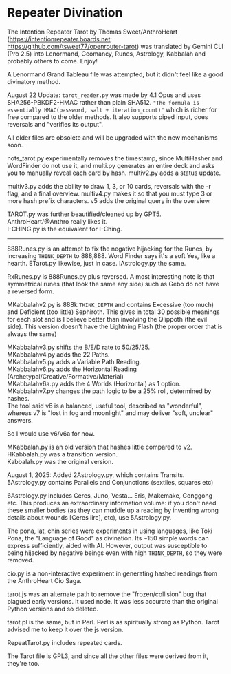 # Repeater Divination
The Intention Repeater Tarot by Thomas Sweet/AnthroHeart (https://intentionrepeater.boards.net; https://github.com/tsweet77/openrouter-tarot) was translated by Gemini CLI (Pro 2.5) into Lenormand, Geomancy, Runes, Astrology, Kabbalah and probably others to come. Enjoy!

A Lenormand Grand Tableau file was attempted, but it didn't feel like a good divinatory method.

August 22 Update: `tarot_reader.py` was made by 4.1 Opus and uses SHA256-PBKDF2-HMAC rather than plain SHA512. `"The formula is essentially HMAC(password, salt + iteration_count)"` which is richer for free compared to the older methods. It also supports piped input, does reversals and "verifies its output".

All older files are obsolete and will be upgraded with the new mechanisms soon.

nots_tarot.py experimentally removes the timestamp, since MultiHasher and WordFinder do not use it, and multi.py generates an entire deck and asks you to manually reveal each card by hash. multiv2.py adds a status update.

multiv3.py adds the ability to draw 1, 3, or 10 cards, reversals with the -r flag, and a final overview. multiv4.py makes it so that you must type 3 or more hash prefix characters. v5 adds the original query in the overview.

TAROT.py was further beautified/cleaned up by GPT5. AnthroHeart/@Anthro really likes it.<br>
I-CHING.py is the equivalent for I-Ching.

---

888Runes.py is an attempt to fix the negative hijacking for the Runes, by increasing `THINK_DEPTH` to 888,888. Word Finder says it's a soft Yes, like a hearth. ETarot.py likewise, just in case.
IAstrology.py the same.

RxRunes.py is 888Runes.py plus reversed. A most interesting note is that symmetrical runes (that look the same any side) such as Gebo do not have a reversed form.

MKabbalahv2.py is 888k `THINK_DEPTH` and contains Excessive (too much) and Deficient (too little) Sephiroth. This gives in total 30 possible meanings for each slot and is I believe better than involving the Qlippoth (the evil side). This version doesn't have the Lightning Flash (the proper order that is always the same) 

MKabbalahv3.py shifts the B/E/D rate to 50/25/25.<br>
MKabbalahv4.py adds the 22 Paths.<br>
MKabbalahv5.py adds a Variable Path Reading.<br>
MKabbalahv6.py adds the Horizontal Reading (Archetypal/Creative/Formative/Material)<br>
MKabbalahv6a.py adds the 4 Worlds (Horizontal) as 1 option.<br>
MKabbalahv7.py changes the path logic to be a 25% roll, determined by hashes.<br>
The tool said v6 is a balanced, useful tool, described as "wonderful", whereas v7 is "lost in fog and moonlight" and may deliver "soft, unclear" answers.

So I would use v6/v6a for now.

MKabbalah.py is an old version that hashes little compared to v2.<br>
HKabbalah.py was a transition version.<br>
Kabbalah.py was the original version.<br>

August 1, 2025: Added 2Astrology.py, which contains Transits.
5Astrology.py contains Parallels and Conjunctions (sextiles, squares etc)

6Astrology.py includes Ceres, Juno, Vesta... Eris, Makemake, Gonggong etc. This produces an extraordinary information volume: if you don't need these smaller bodies (as they can muddle up a reading by inventing wrong details about wounds [Ceres iirc], etc), use 5Astrology.py.

The pona, lat, chin series were experiments in using languages, like Toki Pona, the "Language of Good" as divination. Its ~150 simple words can express sufficiently, aided with AI. However, output was susceptible to being hijacked by negative beings even with high `THINK_DEPTH`, so they were removed.

cio.py is a non-interactive experiment in generating hashed readings from the AnthroHeart Cio Saga.

tarot.js was an alternate path to remove the "frozen/collision" bug that plagued early versions. It used node. It was less accurate than the original Python versions and so deleted.

tarot.pl is the same, but in Perl. Perl is as spiritually strong as Python. Tarot advised me to keep it over the js version.

RepeatTarot.py includes repeated cards.

The Tarot file is GPL3, and since all the other files were derived from it, they're too.
